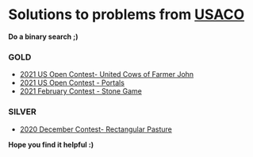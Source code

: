 # Solutions to problems from [USACO](http://www.usaco.org/index.php)

**Do a binary search ;)**

### GOLD
* [2021 US Open Contest- United Cows of Farmer John](./USACO_Solutions/1137)
* [2021 US Open Contest - Portals](./USACO_Solutions/1138)
* [2021 February Contest - Stone Game](./USACO_Solutions/1113)

### SILVER
* [2020 December Contest- Rectangular Pasture](./USACO_Solutions/1063)

**Hope you find it helpful :)**
